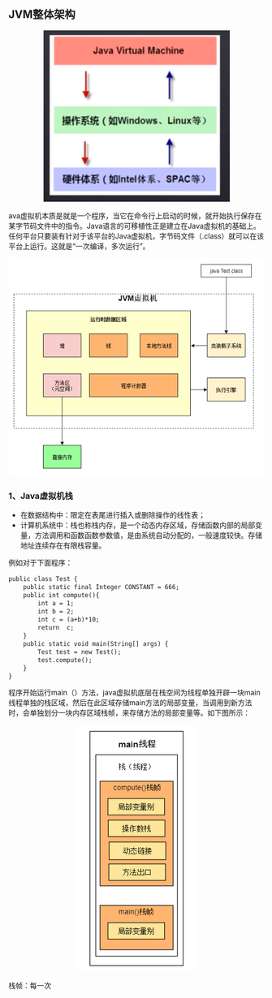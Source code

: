 ## JVM整体架构

<div align="center">

![title](https://raw.githubusercontent.com/XQLong/Image-Hosting/master/gitnote/2019/08/06/1565058630843-1565058630847.png)

</div>

ava虚拟机本质是就是一个程序，当它在命令行上启动的时候，就开始执行保存在某字节码文件中的指令。Java语言的可移植性正是建立在Java虚拟机的基础上。任何平台只要装有针对于该平台的Java虚拟机，字节码文件（.class）就可以在该平台上运行。这就是“一次编译，多次运行”。

<div align="center">

![title](https://raw.githubusercontent.com/XQLong/Image-Hosting/master/gitnote/2019/08/06/1565059831048-1565059831224.png)

</div>

### 1、Java虚拟机栈

- 在数据结构中：限定在表尾进行插入或删除操作的线性表；
- 计算机系统中：栈也称栈内存，是一个动态内存区域，存储函数内部的局部变量，方法调用和函数函数参数值，是由系统自动分配的，一般速度较快。存储地址连续存在有限栈容量。

例如对于下面程序：

```
public class Test {
    public static final Integer CONSTANT = 666;
    public int compute(){
        int a = 1;
        int b = 2;
        int c = (a+b)*10;
        return  c;
    }
    public static void main(String[] args) {
        Test test = new Test();
        test.compute();
    }
}
```
程序开始运行main（）方法，java虚拟机底层在栈空间为线程单独开辟一块main线程单独的栈区域，然后在此区域存储main方法的局部变量，当调用到新方法时，会单独划分一块内存区域栈帧，来存储方法的局部变量等。如下图所示：

<div align="center">

![title](https://raw.githubusercontent.com/XQLong/Image-Hosting/master/gitnote/2019/08/06/1565061363292-1565061363296.png)

</div>

栈帧：每一次

